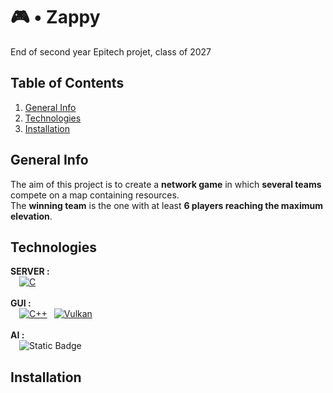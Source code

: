 # 🎮 • Zappy

End of second year Epitech projet, class of 2027

## Table of Contents

1. [General Info](#general-info)
2. [Technologies](#technologies)
3. [Installation](#installation)

## General Info

The aim of this project is to create a **network game** in which **several teams** compete on a map containing resources.<br>
The **winning team** is the one with at least **6 players reaching the maximum elevation**.


## Technologies

**SERVER :**<br>
&emsp;[![C](https://img.shields.io/badge/C-logo?style=for-the-badge&logo=C&logoColor=white&color=%23A8B9CC)](https://fr.wikipedia.org/wiki/C_(langage))<br><br>
**GUI :**<br>
&emsp;[![C++](https://img.shields.io/badge/C%2B%2B-logo?style=for-the-badge&logo=C%2B%2B&logoColor=white&color=%2300599C)](https://fr.wikipedia.org/wiki/C%2B%2B)
&ensp;[![Vulkan](https://img.shields.io/badge/vulkan-logo?style=for-the-badge&logo=Vulkan&logoColor=white&color=%23AC162C)](https://www.vulkan.org/learn)<br><br>
**AI :**<br>
&emsp;![Static Badge](https://img.shields.io/badge/python-logo?style=for-the-badge&logo=Python&logoColor=white&color=%233776AB)

## Installation


